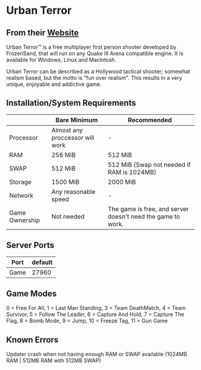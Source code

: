 # Urban Terror

## From their [Website](https://www.urbanterror.info/downloads/)

Urban Terror™ is a free multiplayer first person shooter developed by FrozenSand, that will run on any Quake III Arena compatible engine. It is available for Windows, Linux and Macintosh.

Urban Terror can be described as a Hollywood tactical shooter; somewhat realism based, but the motto is "fun over realism". This results in a very unique, enjoyable and addictive game.

## Installation/System Requirements
|  | Bare Minimum | Recommended |
|---------|---------|---------|
| Processor | Almost any proccessor will work | - |
| RAM | 256 MiB | 512 MiB |
| SWAP| 512 MiB | 512 MiB (Swap not needed if RAM is 1024MB)|
| Storage | 1500 MiB | 2000 MiB |
| Network | Any reasonable speed |- |
| Game Ownership | Not needed | The game is free, and server doesn't need the game to work. |   

## Server Ports

| Port    | default |
|---------|---------|
| Game    | 27960   |


## Game Modes
0 = Free For All, 1 = Last Man Standing, 3 = Team DeathMatch, 4 = Team Survivor, 5 = Follow The Leader, 6 = Capture And Hold, 7 = Capture The Flag, 8 = Bomb Mode, 9 = Jump, 10 = Freeze Tag, 11 = Gun Game


## Known Errors
Updater crash when not having enough RAM or SWAP available (1024MB RAM | 512MB RAM with 512MB SWAP)

